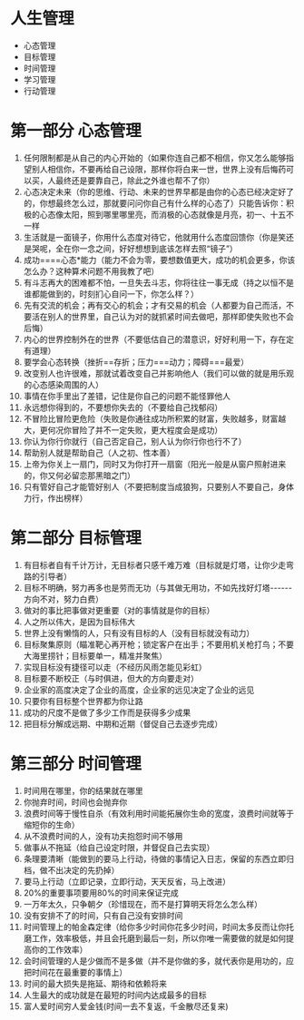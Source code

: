 # 人生管理

- 心态管理
- 目标管理
- 时间管理
- 学习管理
- 行动管理

# 第一部分 心态管理

1. 任何限制都是从自己的内心开始的（如果你连自己都不相信，你又怎么能够指望别人相信你，不要再给自己设限，那样你将白来一世，世界上没有后悔药可以买，人最终还是要靠自己，除此之外谁也帮不了你）
2. 心态决定未来（你的思维、行动、未来的世界早都是由你的心态已经决定好了的，你想最终怎么过，那就要问问你自己有什么样的心态了）只能告诉你：积极的心态像太阳，照到哪里哪里亮，而消极的心态就像是月亮，初一、十五不一样
3. 生活就是一面镜子，你用什么态度对待它，他就用什么态度回馈你（你是笑还是哭呢，全在你一念之间，好好想想到底该怎样去照“镜子”）
4. 成功====心态*能力（能力不会为零，要想数值更大，成功的机会更多，你该怎么办？这种算术问题不用我教了吧）
5. 有斗志再大的困难都不怕，一旦失去斗志，你将往往一事无成（持之以恒不是谁都能做到的，时刻扪心自问一下，你怎么样？）
6. 先有交流的机会；再有交心的机会；才有交易的机会（人都要为自己而活，不要活在别人的世界里，自己认为对的就抓紧时间去做吧，那样即使失败也不会后悔）
7. 内心的世界控制外在的世界（不要低估自己的潜意识，好好利用一下，存在定有道理）
8. 要学会心态转换（挫折==存折；压力===动力；障碍===最爱）
9. 改变别人也许很难，那就试着改变自己并影响他人（我们可以做的就是用乐观的心态感染周围的人）
10. 事情在你手里出了差错，记住是你自己的问题不能怪罪他人
11. 永远想你得到的，不要想你失去的（不要给自己找郁闷）
12. 不冒险比冒险更危险（失败是你通往成功所积累的财富，失败越多，财富越大，更何况你冒险了并不一定失败，更大程度会是成功）
13. 你认为你行你就行（自己否定自己，别人认为你行你也行不了）
14. 帮助别人就是帮助自己（人之初、性本善）
15. 上帝为你关上一扇门，同时又为你打开一扇窗（阳光一般是从窗户照射进来的，你又何必留恋那黑暗之门）
16. 只有管好自己才能管好别人（不要把制度当成狼狗，只要别人不要自己，身体力行，作出榜样）

# 第二部分 目标管理

1. 有目标者自有千计万计，无目标者只感千难万难（目标就是灯塔，让你少走弯路的引导者）
2. 目标不明确，努力再多也是劳而无功（与其做无用功，不如先找好灯塔------方向不对，努力白费）
3. 做对的事比把事做对更重要（对的事情就是你的目标）
4. 人之所以伟大，是因为目标伟大
5. 世界上没有懒惰的人，只有没有目标的人（没有目标就没有动力）
6. 目标聚集原则（瞄准靶心再开枪；锁定客户在出手；不要用机关枪打鸟；不要大海里捞针；目标要单一，精准并聚焦）
7. 实现目标没有捷径可以走（不经历风雨怎能见彩虹）
8. 目标要不断校正（与时俱进，但大的方向要走对）
9. 企业家的高度决定了企业的高度，企业家的远见决定了企业的远见
10. 只要你有目标整个世界都为你让路
11. 成功的尺度不是做了多少工作而是获得多少成果
12. 把目标分解成远期、中期和近期（督促自己去逐步完成）

# 第三部分 时间管理

1. 时间用在哪里，你的结果就在哪里
2. 你抛弃时间，时间也会抛弃你
3. 浪费时间等于慢性自杀（有效利用时间能拓展你生命的宽度，浪费时间就等于缩短你的生命）
4. 从不浪费时间的人，没有功夫抱怨时间不够用
5. 做事从不拖延（给自己设定时限，并督促自己去实现）
6. 条理要清晰（能做到的要马上行动，待做的事情记入日志，保留的东西立即归档，做不出决定的先扔掉）
7. 要马上行动（立即记录，立即行动，天天反省，马上改进）
8. 20%的重要事项要用80%的时间来保证完成
9. 一万年太久，只争朝夕（珍惜现在，而不是打算明天将怎么怎么样）
10. 没有安排不了的时间，只有自己没有安排时间
11. 时间管理上的帕金森定律（给你多少时间你花多少时间，时间太多反而让你托磨工作，效率极低，并且会托磨到最后一刻，所以你唯一需要做的就是如何提高你的工作效率）
12. 会时间管理的人是少做而不是多做（并不是你做的多，就代表你是用功的，应把时间花在最重要的事情上）
13. 时间的最大损失是拖延、期待和依赖将来
14. 人生最大的成功就是在最短的时间内达成最多的目标
15. 富人爱时间穷人爱金钱(时间一去不复返，千金散尽还复来)
